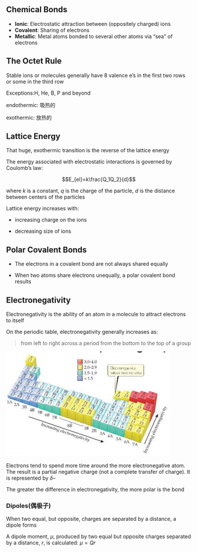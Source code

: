 ## Chemical Bonds
+ **Ionic**: Electrostatic attraction between (oppositely charged) ions
+ **Covalent**: Sharing of electrons
+ **Metallic**: Metal atoms bonded to several other atoms via “sea” of electrons

## The Octet Rule
Stable ions or molecules generally have 8 valence e’s in the first two rows or some in the third row

Exceptions:H, He, B, P and beyond

endothermic: 吸热的

exothermic: 放热的

## Lattice Energy
That huge, exothermic transition is the reverse of the lattice energy

The energy associated with electrostatic interactions is governed by Coulomb’s law:

$$E_{el}=k\frac{Q_1Q_2}{d}$$

where $k$ is a constant, $q$ is the charge of the particle, $d$ is the distance between centers of the particles

Lattice energy increases with:

+ increasing charge on the ions

+ decreasing size of ions

## Polar Covalent Bonds
+ The electrons in a covalent bond are not always shared equally

+ When two atoms share electrons unequally, a polar covalent bond results

## Electronegativity
Electronegativity is the ability of an atom in a molecule to attract electrons to itself

On the periodic table, electronegativity generally increases as:
> from left to right across a period
> from the bottom to the top of a group

![avatar](img/9.23.1.png)

Electrons tend to spend more time around the more electronegative atom. The result is a partial negative charge (not a complete transfer of charge). It is represented by $\delta–$

The greater the difference in electronegativity, the more polar is the bond

### Dipoles(偶极子)
When two equal, but opposite, charges are separated by a distance, a dipole forms

A dipole moment, $\mu$, produced by two equal but opposite charges separated by a distance, $r$, is calculated: $\mu=Qr$